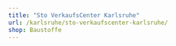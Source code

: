 ```yaml
---
title: "Sto VerkaufsCenter Karlsruhe"
url: /karlsruhe/sto-verkaufscenter-karlsruhe/
shop: Baustoffe
---
```


